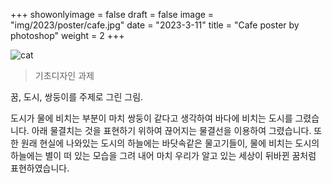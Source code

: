 +++
showonlyimage = false
draft = false 
image = "img/2023/poster/cafe.jpg"
date = "2023-3-11"
title = "Cafe poster by photoshop"
weight = 2
+++

<!--more-->

![cat][1]

> 기초디자인 과제

꿈, 도시, 쌍둥이를 주제로 그린 그림.

도시가 물에 비치는 부분이 마치 쌍둥이 같다고 생각하여 바다에 비치는 도시를 그렸습니다. 아래 물결치는 것을 표현하기 위하여 끊어지는 물결선을 이용하여 그렸습니다. 또한 원래 현실에 나와있는 도시의 하늘에는 바닷속같은 물고기들이, 물에 비치는 도시의 하늘에는 별이 떠 있는 모습을 그려 내어 마치 우리가 알고 있는 세상이 뒤바뀐 꿈처럼 표현하였습니다.

[1]: /img/2023/keyring/cat.png
